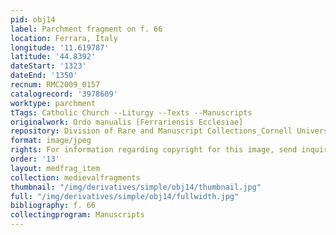 ```yaml
---
pid: obj14
label: Parchment fragment on f. 66
location: Ferrara, Italy
longitude: '11.619787'
latitude: '44.8392'
dateStart: '1323'
dateEnd: '1350'
recnum: RMC2009_0157
catalogrecord: '3978609'
worktype: parchment
tTags: Catholic Church --Liturgy --Texts --Manuscripts
originalwork: Ordo manualis [Ferrariensis Ecclesiae]
repository: Division of Rare and Manuscript Collections_Cornell University Library
format: image/jpeg
rights: For information regarding copyright for this image, send inquiries to rarerepro@cornell.edu
order: '13'
layout: medfrag_item
collection: medievalfragments
thumbnail: "/img/derivatives/simple/obj14/thumbnail.jpg"
full: "/img/derivatives/simple/obj14/fullwidth.jpg"
bibliography: f. 66
collectingprogram: Manuscripts
---
```

